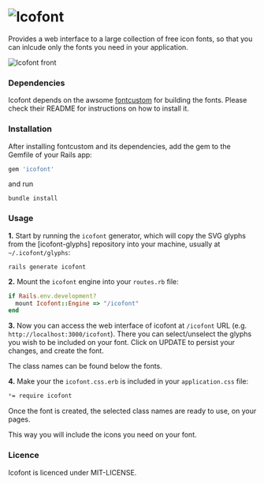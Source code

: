 # ![Icofont](http://lugolabs.com/static/icofont_logo.png)

Provides a web interface to a large collection of free icon fonts, so that you can inlcude only the fonts you need in your application.

![Icofont front](http://lugolabs.com/static/icofont_front.png)

### Dependencies

Icofont depends on the awsome [fontcustom]() for building the fonts. Please check their README for instructions on how to install it.

### Installation

After installing fontcustom and its dependencies, add the gem to the Gemfile of your Rails app:

```ruby
gem 'icofont'
```

and run

```shell
bundle install
```

### Usage

**1.** Start by running the `icofont` generator, which will copy the SVG glyphs from the [icofont-glyphs] repository into your machine, usually at `~/.icofont/glyphs`:

```shell
rails generate icofont
```

**2.** Mount the `icofont` engine into your `routes.rb` file:

```ruby
if Rails.env.development?
  mount Icofont::Engine => "/icofont"
end
 ```

**3.** Now you can access the web interface of icofont at `/icofont` URL (e.g. `http://localhost:3000/icofont`). There you can select/unselect the glyphs you wish to be included on your font. Click on UPDATE to persist your changes, and create the font.

The class names can be found below the fonts.

**4.** Make your the `icofont.css.erb` is included in your `application.css` file:

```css
*= require icofont
```

Once the font is created, the selected class names are ready to use, on your pages.

This way you will include the icons you need on your font.

### Licence

Icofont is licenced under MIT-LICENSE.